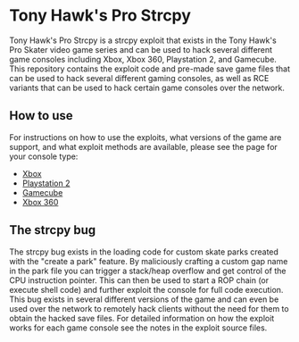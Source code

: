 # Tony Hawk's Pro Strcpy
Tony Hawk's Pro Strcpy is a strcpy exploit that exists in the Tony Hawk's Pro Skater video game series and can be used to hack several different game consoles including Xbox, Xbox 360, Playstation 2, and Gamecube. This repository contains the exploit code and pre-made save game files that can be used to hack several different gaming consoles, as well as RCE variants that can be used to hack certain game consoles over the network.

## How to use
For instructions on how to use the exploits, what versions of the game are support, and what exploit methods are available, please see the page for your console type:
- [Xbox](/Xbox)
- [Playstation 2](/Playstation%202)
- [Gamecube](/Gamecube)
- [Xbox 360](/XBox%20360)

## The strcpy bug
The strcpy bug exists in the loading code for custom skate parks created with the "create a park" feature. By maliciously crafting a custom gap name in the park file you can trigger a stack/heap overflow and get control of the CPU instruction pointer. This can then be used to start a ROP chain (or execute shell code) and further exploit the console for full code execution. This bug exists in several different versions of the game and can even be used over the network to remotely hack clients without the need for them to obtain the hacked save files. For detailed information on how the exploit works for each game console see the notes in the exploit source files.
